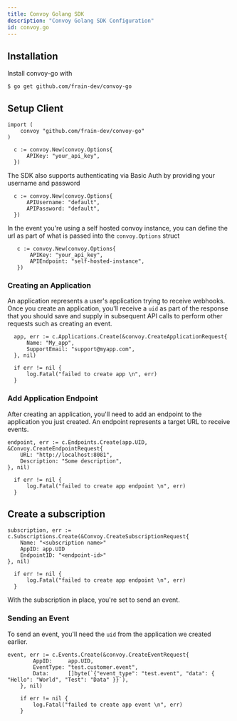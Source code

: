```yaml
---
title: Convoy Golang SDK
description: "Convoy Golang SDK Configuration"
id: convoy.go
---
```


## Installation

Install convoy-go with

```bash[terminal]
$ go get github.com/frain-dev/convoy-go
```

## Setup Client

```go[example]
import (
    convoy "github.com/frain-dev/convoy-go"
)

  c := convoy.New(convoy.Options{
      APIKey: "your_api_key",
  })
```

The SDK also supports authenticating via Basic Auth by providing your username and password

```go[example]
  c := convoy.New(convoy.Options{
      APIUsername: "default",
      APIPassword: "default",
  })
```

In the event you're using a self hosted convoy instance, you can define the url as part of what is passed into the `convoy.Options` struct

```go[example]
   c := convoy.New(convoy.Options{
       APIKey: "your_api_key",
       APIEndpoint: "self-hosted-instance",
   })
```

### Creating an Application

An application represents a user's application trying to receive webhooks. Once you create an application, you'll receive a `uid` as part of the response that you should save and supply in subsequent API calls to perform other requests such as creating an event.

```go[example]
  app, err := c.Applications.Create(&convoy.CreateApplicationRequest{
      Name: "My_app",
      SupportEmail: "support@myapp.com",
  }, nil)

  if err != nil {
      log.Fatal("failed to create app \n", err)
  }
```

### Add Application Endpoint

After creating an application, you'll need to add an endpoint to the application you just created. An endpoint represents a target URL to receive events.

```go[example]
endpoint, err := c.Endpoints.Create(app.UID, &Convoy.CreateEndpointRequest{
    URL: "http://localhost:8081",
    Description: "Some description",
}, nil)

  if err != nil {
      log.Fatal("failed to create app endpoint \n", err)
  }
```

## Create a subscription

```go[example]
subscription, err := c.Subscriptions.Create(&Convoy.CreateSubscriptionRequest{
    Name: "<subscription name>"
    AppID: app.UID
    EndpointID: "<endpoint-id>"
}, nil)

  if err != nil {
      log.Fatal("failed to create app endpoint \n", err)
  }
```

With the subscription in place, you're set to send an event.

### Sending an Event

To send an event, you'll need the `uid` from the application we created earlier.

```go[example]
event, err := c.Events.Create(&convoy.CreateEventRequest{
		AppID:     app.UID,
		EventType: "test.customer.event",
		Data:      []byte(`{"event_type": "test.event", "data": { "Hello": "World", "Test": "Data" }}`),
	}, nil)

	if err != nil {
		log.Fatal("failed to create app event \n", err)
	}
```
